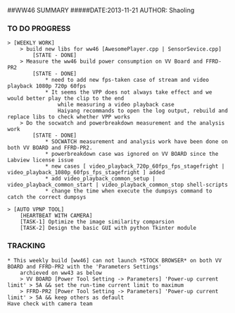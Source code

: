 ##WW46 SUMMARY
#####DATE:2013-11-21	AUTHOR: Shaoling

### TO DO PROGRESS
	> [WEEKLY WORK]
		> build new libs for ww46 [AwesomePlayer.cpp | SensorSevice.cpp]
			[STATE - DONE]
		> Measure the ww46 build power consumption on VV Board and FFRD-PR2
			[STATE - DONE]
				* need to add new fps-taken case of stream and video playback 1080p 720p 60fps
				* It seems the VPP does not always take effect and we would better play the clip to the end
					while measuring a video playback case
					Haiyang recommands to open the log output, rebuild and replace libs to check whether VPP works
		> Do the socwatch and powerbreakdown measurement and the analysis work
			[STATE - DONE]
				* SOCWATCH measurement and analysis work have been done on both VV BOARD and FFRD-PR2.
				* powerbreakdown case was ignored on VV BOARD since the Labview license issue 
				* new cases [ video_playback_720p_60fps_fps_stagefright | video_playback_1080p_60fps_fps_stagefright ] added
				* add video_playback_common_setup | video_playback_common_start | video_playback_common_stop shell-scripts
				* change the time when execute the dumpsys command to catch the correct dumpsys

	> [AUTO VPNP TOOL]
		[HEARTBEAT WITH CAMERA]
		[TASK-1] Optimize the image similarity comparsion
		[TASK-2] Design the basic GUI with python Tkinter module

### TRACKING
	* This weekly build [ww46] can not launch *STOCK BROWSER* on both VV BOARD and FFRD-PR2 with the 'Parameters Settings'	
		archieved on ww43 as below
		> VV BOARD [Power Tool Setting -> Parameters] 'Power-up current limit' > 5A && set the run-time current limit to maximum
		> FFRD-PR2 [Power Tool Setting -> Parameters] 'Power-up current limit' > 5A && keep others as default
	Have check with camera team
